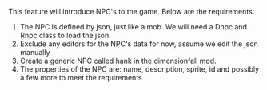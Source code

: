 This feature will introduce NPC's to the game. Below are the requirements:

1. The NPC is defined by json, just like a mob. We will need a Dnpc and Rnpc class to load the json
8. Exclude any editors for the NPC's data for now, assume we edit the json manually
9. Create a generic NPC called hank in the dimensionfall mod.
10. The properties of the NPC are: name, description, sprite, id and possibly a few more to meet the requirements
